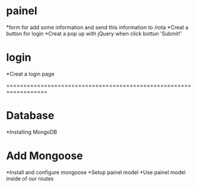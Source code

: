 # painel
*form for add some information and send this information to /rota
*Creat a button for login
*Creat a pop up with jQuery when click bottun 'Submit!' 

# login
*Creat a login page

==================================================================

# Database
*Installing MongoDB

# Add Mongoose
*Install and configure mongoose
*Setup painel model
*Use painel model inside of our routes
